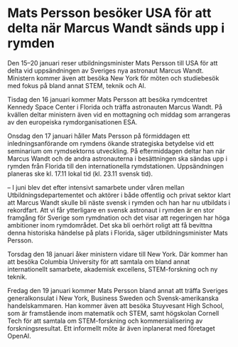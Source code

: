 # Mats Persson besöker USA för att delta när Marcus Wandt sänds upp i rymden

Den 15–20 januari reser utbildningsminister Mats Persson till USA för att delta vid uppsändningen av Sveriges nya astronaut Marcus Wandt. Ministern kommer även att besöka New York för möten och studiebesök med fokus på bland annat STEM, teknik och AI.

Tisdag den 16 januari kommer Mats Persson att besöka rymdcentret Kennedy Space Center i Florida och träffa astronauten Marcus Wandt. På kvällen deltar ministern även vid en mottagning och middag som arrangeras av den europeiska rymdorganisationen ESA.

Onsdag den 17 januari håller Mats Persson på förmiddagen ett inledningsanförande om rymdens ökande strategiska betydelse vid ett seminarium om rymdsektorns utveckling. På eftermiddagen deltar han när Marcus Wandt och de andra astronauterna i besättningen ska sändas upp i rymden från Florida till den internationella rymdstationen. Uppsändningen planeras ske kl. 17.11 lokal tid (kl. 23.11 svensk tid).

– I juni blev det efter intensivt samarbete under våren mellan Utbildningsdepartementet och aktörer i både offentlig och privat sektor klart att Marcus Wandt skulle bli näste svensk i rymden och han har nu utbildats i rekordfart. Att vi får ytterligare en svensk astronaut i rymden är en stor framgång för Sverige som rymdnation och det visar att regeringen har höga ambitioner inom rymdområdet. Det ska bli oerhört roligt att få bevittna denna historiska händelse på plats i Florida, säger utbildningsminister Mats Persson.

Torsdag den 18 januari åker ministern vidare till New York. Där kommer han att besöka Columbia University för att samtala om bland annat internationellt samarbete, akademisk excellens, STEM-forskning och ny teknik.

Fredag den 19 januari kommer Mats Persson bland annat att träffa Sveriges generalkonsulat i New York, Business Sweden och Svensk-amerikanska handelskammaren. Han kommer även att besöka Stuyvesant High School, som är framstående inom matematik och STEM, samt högskolan Cornell Tech för att samtala om STEM-forskning och kommersialisering av forskningsresultat. Ett informellt möte är även inplanerat med företaget OpenAI.
